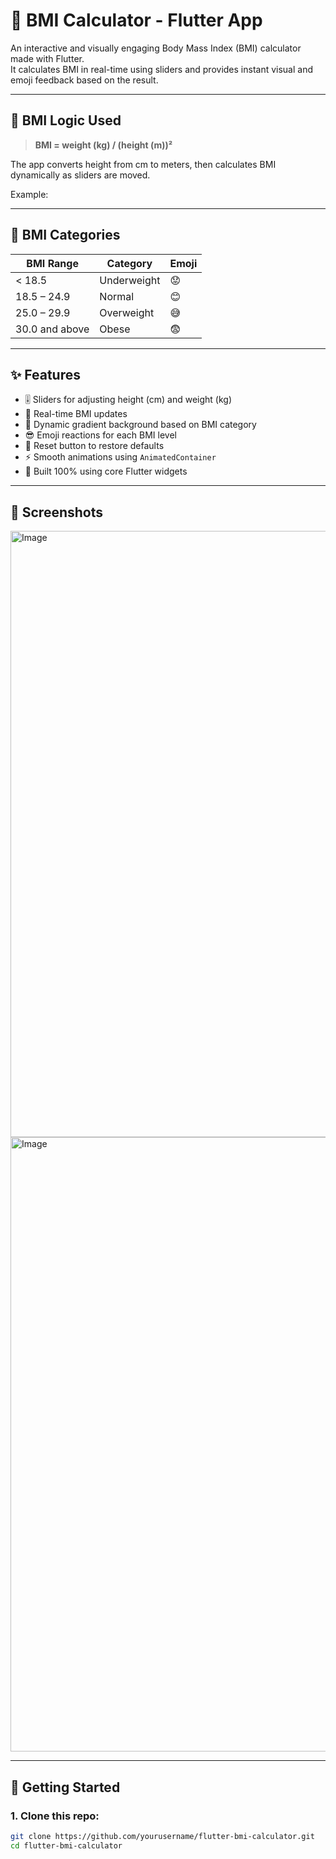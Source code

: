 # 💪 BMI Calculator - Flutter App

An interactive and visually engaging Body Mass Index (BMI) calculator made with Flutter.  
It calculates BMI in real-time using sliders and provides instant visual and emoji feedback based on the result.

---

## 📐 BMI Logic Used

> **BMI = weight (kg) / (height (m))²**

The app converts height from cm to meters, then calculates BMI dynamically as sliders are moved.

Example:

---

## 🧠 BMI Categories

| BMI Range      | Category     | Emoji  |
|----------------|--------------|--------|
| < 18.5         | Underweight  | 😟     |
| 18.5 – 24.9    | Normal       | 😊     |
| 25.0 – 29.9    | Overweight   | 😅     |
| 30.0 and above | Obese        | 😨     |

---

## ✨ Features

- 🎚️ Sliders for adjusting height (cm) and weight (kg)
- 🔢 Real-time BMI updates
- 🎨 Dynamic gradient background based on BMI category
- 😎 Emoji reactions for each BMI level
- 🧽 Reset button to restore defaults
- ⚡ Smooth animations using `AnimatedContainer`
- 🧱 Built 100% using core Flutter widgets

---

## 📸 Screenshots

<img width="1919" height="970" alt="Image" src="https://github.com/user-attachments/assets/c03b2662-2f9e-4a5b-9e02-1f18674322a6" />
<img width="1919" height="983" alt="Image" src="https://github.com/user-attachments/assets/a1985d98-a1df-4eab-846d-945c1ea66704" />

---

## 🚀 Getting Started

### 1. Clone this repo:
```bash
git clone https://github.com/yourusername/flutter-bmi-calculator.git
cd flutter-bmi-calculator
